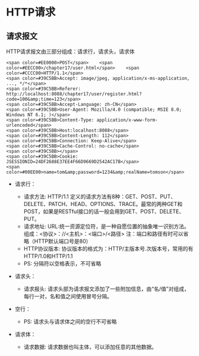 # HTTP请求

## 请求报文
HTTP请求报文由三部分组成：请求行，请求头，请求体

    <span color=#EE0000>POST</span>    <span color=#EECC00>/chapter17/user.html</span>    <span color=#CCCC00>HTTP/1.1</span>
    <span color=#39C5BB>Accept: image/jpeg, application/x-ms-application, ..., */*</span>
    <span color=#39C5BB>Referer: http://localhost:8088/chapter17/user/register.html?code=100&amp;time=123</span>
    <span color=#39C5BB>Accept-Language: zh-CN</span>
    <span color=#39C5BB>User-Agent: Mozilla/4.0 (compatible; MSIE 8.0; Windows NT 6.1; )</span>
    <span color=#39C5BB>Content-Type: application/x-www-form-urlencoded</span>
    <span color=#39C5BB>Host:localhost:8088</span>
    <span color=#39C5BB>Content-Length: 112</span>
    <span color=#39C5BB>Connection: Keep-Alive</span>
    <span color=#39C5BB>Cache-Control: no-cache</span>
    <span color=#39C5BB></span>
    <span color=#39C5BB>Cookie: JSESSIONID=24DF2688E37EE4F66D9669D2542AC17B</span>
    <span color=#00EE00>name=tom&amp;password=1234&amp;realName=tomson</span>
    
* 请求行：
    * <span color=#EE0000>请求方法</span>: HTTP/1.1 定义的请求方法有8种：GET、POST、PUT、DELETE、PATCH、HEAD、OPTIONS、TRACE。最常的两种GET和POST，如果是RESTful接口的话一般会用到GET、POST、DELETE、PUT。
    * <span color=#EECC00>请求地址</span>: URL:统一资源定位符，是一种自愿位置的抽象唯一识别方法。组成：<协议>：//<主机>：<端口>/<路径> 注：端口和路径有时可以省略（HTTP默认端口号是80）
    * <span color=#CCCC00>HTTP协议版本</span>: 协议版本的格式为：HTTP/主版本号.次版本号，常用的有HTTP/1.0和HTTP/1.1
    * PS: 分隔符以空格表示，不可省略

* 请求头：
    * <span color=#39C5BB>请求报头</span>: 请求头部为请求报文添加了一些附加信息，由“名/值”对组成，每行一对，名和值之间使用冒号分隔。

* 空行：
    * PS: 请求头与请求体之间的空行不可省略

* 请求体：
    * <span color=#00EE00>请求数据</span>: 请求数据也叫主体，可以添加任意的其他数据。 